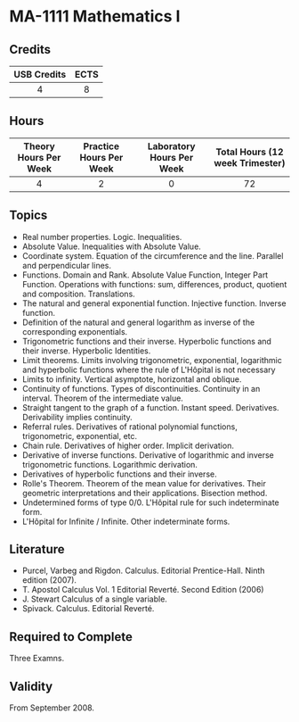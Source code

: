 # MA-1111 Mathematics I

## Credits

| USB Credits | ECTS |
|:-----------:|:----:|
|      4      |   8  |

## Hours

| Theory Hours Per Week | Practice Hours Per Week | Laboratory Hours Per Week | Total Hours (12 week Trimester) |
|:---------------------:|:-----------------------:|:-------------------------:|:-------------------------------:|
|           4           |            2            |             0             |                72               |

## Topics

* Real number properties. Logic. Inequalities.
* Absolute Value. Inequalities with Absolute Value.
* Coordinate system. Equation of the circumference and the line. Parallel and perpendicular lines.
* Functions. Domain and Rank. Absolute Value Function, Integer Part Function. Operations with functions: sum, differences, product, quotient and composition. Translations.
* The natural and general exponential function. Injective function. Inverse function.
* Definition of the natural and general logarithm as inverse of the corresponding exponentials.
* Trigonometric functions and their inverse. Hyperbolic functions and their inverse. Hyperbolic Identities.
* Limit theorems. Limits involving trigonometric, exponential, logarithmic and hyperbolic functions where the rule of L'Hôpital is not necessary
* Limits to infinity. Vertical asymptote, horizontal and oblique.
* Continuity of functions. Types of discontinuities. Continuity in an interval. Theorem of the intermediate value.
* Straight tangent to the graph of a function. Instant speed. Derivatives. Derivability implies continuity.
* Referral rules. Derivatives of rational polynomial functions, trigonometric, exponential, etc.
* Chain rule. Derivatives of higher order. Implicit derivation.
* Derivative of inverse functions. Derivative of logarithmic and inverse trigonometric functions. Logarithmic derivation.
* Derivatives of hyperbolic functions and their inverse.
* Rolle's Theorem. Theorem of the mean value for derivatives. Their geometric interpretations and their applications. Bisection method.
* Undetermined forms of type 0/0. L'Hôpital rule for such indeterminate form.
* L'Hôpital for Infinite / Infinite. Other indeterminate forms.

## Literature

* Purcel, Varbeg and Rigdon. Calculus. Editorial Prentice-Hall. Ninth edition (2007).
* T. Apostol Calculus Vol. 1 Editorial Reverté. Second Edition (2006)
* J. Stewart Calculus of a single variable.
* Spivack. Calculus. Editorial Reverté.

## Required to Complete

Three Examns.

## Validity

From September 2008.

